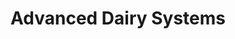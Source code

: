 ---
title: "Advanced Dairy Systems"
url: /phoenix/advanced-dairy-systems/
shop: Landwirtschaftlich
---